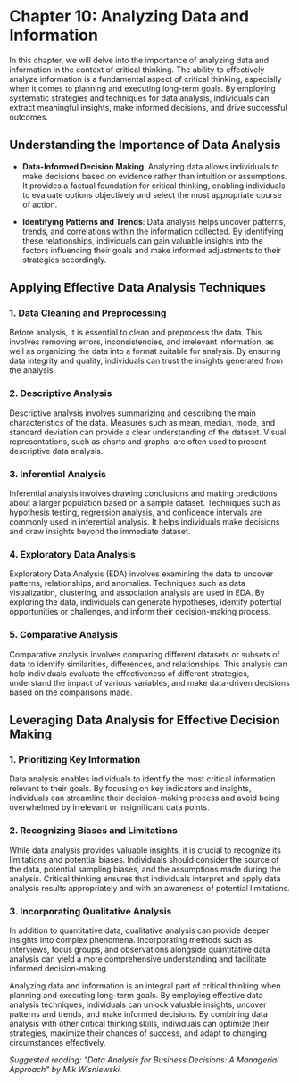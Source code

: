 Chapter 10: Analyzing Data and Information
==========================================

In this chapter, we will delve into the importance of analyzing data and information in the context of critical thinking. The ability to effectively analyze information is a fundamental aspect of critical thinking, especially when it comes to planning and executing long-term goals. By employing systematic strategies and techniques for data analysis, individuals can extract meaningful insights, make informed decisions, and drive successful outcomes.

Understanding the Importance of Data Analysis
---------------------------------------------

* **Data-Informed Decision Making**: Analyzing data allows individuals to make decisions based on evidence rather than intuition or assumptions. It provides a factual foundation for critical thinking, enabling individuals to evaluate options objectively and select the most appropriate course of action.

* **Identifying Patterns and Trends**: Data analysis helps uncover patterns, trends, and correlations within the information collected. By identifying these relationships, individuals can gain valuable insights into the factors influencing their goals and make informed adjustments to their strategies accordingly.

Applying Effective Data Analysis Techniques
-------------------------------------------

### 1. Data Cleaning and Preprocessing

Before analysis, it is essential to clean and preprocess the data. This involves removing errors, inconsistencies, and irrelevant information, as well as organizing the data into a format suitable for analysis. By ensuring data integrity and quality, individuals can trust the insights generated from the analysis.

### 2. Descriptive Analysis

Descriptive analysis involves summarizing and describing the main characteristics of the data. Measures such as mean, median, mode, and standard deviation can provide a clear understanding of the dataset. Visual representations, such as charts and graphs, are often used to present descriptive data analysis.

### 3. Inferential Analysis

Inferential analysis involves drawing conclusions and making predictions about a larger population based on a sample dataset. Techniques such as hypothesis testing, regression analysis, and confidence intervals are commonly used in inferential analysis. It helps individuals make decisions and draw insights beyond the immediate dataset.

### 4. Exploratory Data Analysis

Exploratory Data Analysis (EDA) involves examining the data to uncover patterns, relationships, and anomalies. Techniques such as data visualization, clustering, and association analysis are used in EDA. By exploring the data, individuals can generate hypotheses, identify potential opportunities or challenges, and inform their decision-making process.

### 5. Comparative Analysis

Comparative analysis involves comparing different datasets or subsets of data to identify similarities, differences, and relationships. This analysis can help individuals evaluate the effectiveness of different strategies, understand the impact of various variables, and make data-driven decisions based on the comparisons made.

Leveraging Data Analysis for Effective Decision Making
------------------------------------------------------

### 1. Prioritizing Key Information

Data analysis enables individuals to identify the most critical information relevant to their goals. By focusing on key indicators and insights, individuals can streamline their decision-making process and avoid being overwhelmed by irrelevant or insignificant data points.

### 2. Recognizing Biases and Limitations

While data analysis provides valuable insights, it is crucial to recognize its limitations and potential biases. Individuals should consider the source of the data, potential sampling biases, and the assumptions made during the analysis. Critical thinking ensures that individuals interpret and apply data analysis results appropriately and with an awareness of potential limitations.

### 3. Incorporating Qualitative Analysis

In addition to quantitative data, qualitative analysis can provide deeper insights into complex phenomena. Incorporating methods such as interviews, focus groups, and observations alongside quantitative data analysis can yield a more comprehensive understanding and facilitate informed decision-making.

Analyzing data and information is an integral part of critical thinking when planning and executing long-term goals. By employing effective data analysis techniques, individuals can unlock valuable insights, uncover patterns and trends, and make informed decisions. By combining data analysis with other critical thinking skills, individuals can optimize their strategies, maximize their chances of success, and adapt to changing circumstances effectively.

*Suggested reading: "Data Analysis for Business Decisions: A Managerial Approach" by Mik Wisniewski.*

